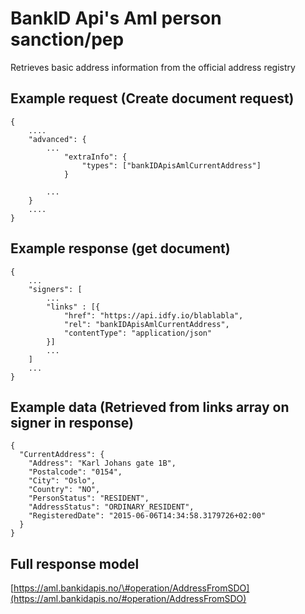 # BankID Api's Aml person sanction/pep

Retrieves basic address information from the official address registry

## Example request \(Create document request\)

```text
{
    ....
    "advanced": {
        ...
            "extraInfo": {
                "types": ["bankIDApisAmlCurrentAddress"]                
            }

        ...        
    }
    ....
}
```

## Example response \(get document\)

```text
{
    ...
    "signers": [
        ...
        "links" : [{
            "href": "https://api.idfy.io/blablabla",
            "rel": "bankIDApisAmlCurrentAddress",
            "contentType": "application/json"
        }]
        ...
    ]
    ...   
}
```

## Example data \(Retrieved from links array on signer in response\)

```text
{
  "CurrentAddress": {
    "Address": "Karl Johans gate 1B",
    "Postalcode": "0154",
    "City": "Oslo",
    "Country": "NO",
    "PersonStatus": "RESIDENT",
    "AddressStatus": "ORDINARY_RESIDENT",
    "RegisteredDate": "2015-06-06T14:34:58.3179726+02:00"
  }
}
```

## Full response model

[https://aml.bankidapis.no/\#operation/AddressFromSDO](https://aml.bankidapis.no/#operation/AddressFromSDO)

